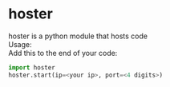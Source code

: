 # hoster

hoster is a python module that hosts code  
Usage:  
Add this to the end of your code:

```Python
import hoster
hoster.start(ip=<your ip>, port=<4 digits>)
```
